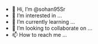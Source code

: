 - 👋 Hi, I’m @sohan95Sr
- 👀 I’m interested in ...
- 🌱 I’m currently learning ...
- 💞️ I’m looking to collaborate on ...
- 📫 How to reach me ...

<!---
sohan95Sr/sohan95Sr is a ✨ special ✨ repository because its `README.md` (this file) appears on your GitHub profile.
You can click the Preview link to take a look at your changes.
--->
